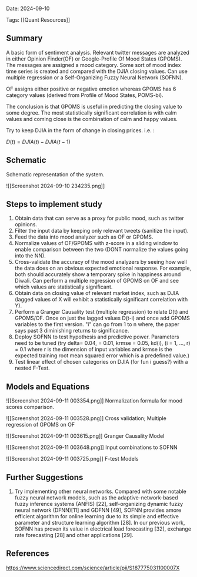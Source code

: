 
Date: 2024-09-10

Tags: [[Quant Resources]]

## Summary

A basic form of sentiment analysis. Relevant twitter messages are analyzed in either Opinion Finder(OF) or Google-Profile Of Mood States (GPOMS). The messages are assigned a mood category. Some sort of mood index time series is created and compared with the DJIA closing values. Can use multiple regression or a Self-Organizing Fuzzy Neural Network (SOFNN).

OF assigns either positive or negative emotion whereas GPOMS has 6 category values (derived from Profile of Mood States, POMS-bi).

The conclusion is that GPOMS is useful in predicting the closing value to some degree. The most statistically significant correlation is with calm values and coming close is the combination of calm and happy values.

Try to keep DJIA in the form of change in closing prices. i.e. :

$D(t) = DJIA(t) - DJIA(t-1)$

## Schematic

Schematic representation of the system.

![[Screenshot 2024-09-10 234235.png]]


## Steps to implement study

1. Obtain data that can serve as a proxy for public mood, such as twitter opinions. 
2. Filter the input data by keeping only relevant tweets (sanitize the input).
3. Feed the data into mood analyzer such as OF or GPOMS.
4. Normalize values of OF/GPOMS with z-score in a sliding window to enable comparison between the two (DONT normalize the values going into the NN). 
5. Cross-validate the accuracy of the mood analyzers by seeing how well the data does on an obvious expected emotional response. For example, both should accurately show a temporary spike in happiness around Diwali. Can perform a multiple regression of GPOMS on OF and see which values are statistically significant.
6. Obtain data on closing value of relevant market index, such as DJIA (lagged values of X will exhibit a statistically significant correlation with Y).
7. Perform a Granger Causality test (multiple regression) to relate D(t) and GPOMS/OF. Once on just the lagged values D(t-i) and once add GPOMS variables to the first version. "i" can go from 1 to n where, the paper says past 3 diminishing returns to significance.
8. Deploy SOFNN to test hypothesis and predictive power. Parameters need to be tuned (try delta= 0.04, = 0.01, krmse = 0.05, kd(i), (i = 1, ..., r) = 0.1 where r is the dimension of input variables and krmse is the expected training root mean squared error which is a predefined value.)
9. Test linear effect of chosen categories on DJIA (for fun i guess?) with a nested F-Test.

## Models and Equations

![[Screenshot 2024-09-11 003354.png]]
Normalization formula for mood scores comparison.

![[Screenshot 2024-09-11 003528.png]]
Cross validation; Multiple regression of GPOMS on OF

![[Screenshot 2024-09-11 003615.png]]
Granger Causality Model

![[Screenshot 2024-09-11 003648.png]]
Input combinations to SOFNN


![[Screenshot 2024-09-11 003725.png]]
F-test Models

## Further Suggestions

1. Try implementing other neural networks. Compared with some notable fuzzy neural network models, such as the adaptive-network-based fuzzy inference systems (ANFIS) [22], self-organizing dynamic fuzzy neural network (DFNN)[11] and GDFNN [49], SOFNN provides amore efficient algorithm for online learning due to its simple and effective parameter and structure learning algorithm [28]. In our previous work, SOFNN has proven its value in electrical load forecasting [32], exchange rate forecasting [28] and other applications [29].

## References
https://www.sciencedirect.com/science/article/pii/S187775031100007X
